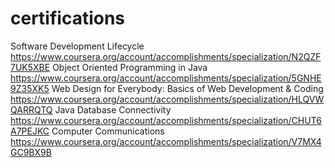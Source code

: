 ﻿# certifications
Software Development Lifecycle
https://www.coursera.org/account/accomplishments/specialization/N2QZF7UK5XBE
Object Oriented Programming in Java
https://www.coursera.org/account/accomplishments/specialization/5GNHE9Z35XK5
Web Design for Everybody: Basics of Web Development & Coding
https://www.coursera.org/account/accomplishments/specialization/HLQVWQARRQTQ
Java Database Connectivity
https://www.coursera.org/account/accomplishments/specialization/CHUT6A7PEJKC
Computer Communications
https://www.coursera.org/account/accomplishments/specialization/V7MX4GC9BX9B
